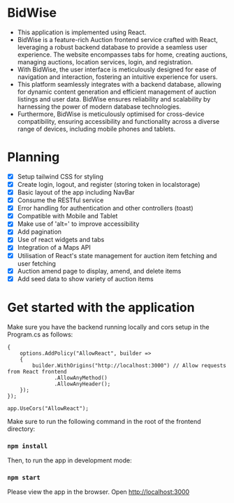 # BidWise

* This application is implemented using React.
* BidWise is a feature-rich Auction frontend service crafted with React, leveraging a robust backend database to provide a seamless user experience. The website encompasses tabs for home, creating auctions, managing auctions, location services, login, and registration.
* With BidWise, the user interface is meticulously designed for ease of navigation and interaction, fostering an intuitive experience for users.
* This platform seamlessly integrates with a backend database, allowing for dynamic content generation and efficient management of auction listings and user data. BidWise ensures reliability and scalability by harnessing the power of modern database technologies.
* Furthermore, BidWise is meticulously optimised for cross-device compatibility, ensuring accessibility and functionality across a diverse range of devices, including mobile phones and tablets.

# Planning

- [x] Setup tailwind CSS for styling
- [x] Create login, logout, and register (storing token in localstorage)
- [x] Basic layout of the app including NavBar
- [x] Consume the RESTful service
- [x] Error handling for authentication and other controllers (toast)
- [x] Compatible with Mobile and Tablet
- [x] Make use of 'alt=' to improve accessibility
- [x] Add pagination
- [x] Use of react widgets and tabs
- [x] Integration of a Maps API
- [x] Utilisation of React's state management for auction item fetching and user fetching
- [x] Auction amend page to display, amend, and delete items
- [X] Add seed data to show variety of auction items

# Get started with the application

Make sure you have the backend running locally and cors setup in the Program.cs as follows:

```builder.Services.AddCors(options =>
{
    options.AddPolicy("AllowReact", builder =>
    {
        builder.WithOrigins("http://localhost:3000") // Allow requests from React frontend
               .AllowAnyMethod()
               .AllowAnyHeader();
    });
});

app.UseCors("AllowReact");
```

Make sure to run the following command in the root of the frontend directory:

### `npm install`

Then, to run the app in development mode:

### `npm start`

Please view the app in the browser. Open [http://localhost:3000](http://localhost:3000)

